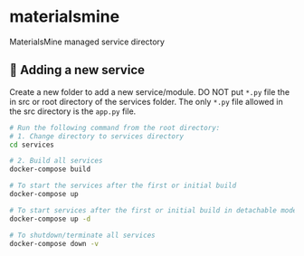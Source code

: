 # materialsmine
MaterialsMine managed service directory

## :high_brightness: Adding a new service
Create a new folder to add a new service/module. DO NOT put `*.py` file the in src or root directory of the services folder. The only `*.py` file allowed in the src directory is the `app.py` file.

```bash
# Run the following command from the root directory:
# 1. Change directory to services directory
cd services

# 2. Build all services 
docker-compose build

# To start the services after the first or initial build
docker-compose up

# To start services after the first or initial build in detachable mode
docker-compose up -d

# To shutdown/terminate all services
docker-compose down -v
```
